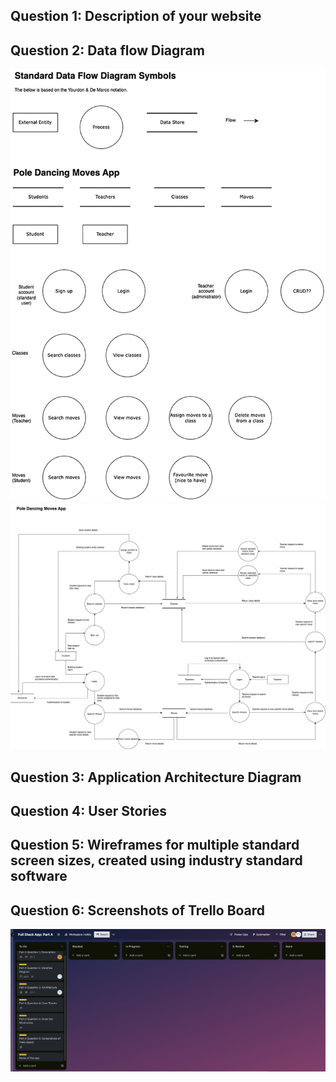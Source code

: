 ## Question 1: Description of your website

<div style="page-break-after: always"></div>

## Question 2: Data flow Diagram

<!--Diagram 1-->
  <img title="dataflow diagram page 1" alt="" src="images/q2/dataflow-diagram-Page-1.jpg">
<!--/Diagram 1-->

<div style="page-break-after: always"></div>

<!--Diagram 2-->
  <img title="dataflow diagram page 2" alt="" src="images/q2/dataflow-diagram-Page-2.jpg">
<!--/Diagram 2-->

<div style="page-break-after: always"></div>

## Question 3: Application Architecture Diagram

<div style="page-break-after: always"></div>

## Question 4: User Stories

<div style="page-break-after: always"></div>

## Question 5: Wireframes for multiple standard screen sizes, created using industry standard software

<div style="page-break-after: always"></div>

## Question 6: Screenshots of Trello Board

<img title="trello screenshot - before work started" alt="" src="images/trello/2023-06-29_a.png">
